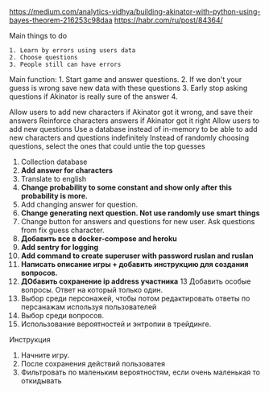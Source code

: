 https://medium.com/analytics-vidhya/building-akinator-with-python-using-bayes-theorem-216253c98daa
https://habr.com/ru/post/84364/

[//]: # (TODO learn by errors using users data )

Main things to do

    1. Learn by errors using users data
    2. Choose questions 
    3. People still can have errors

Main function:
    1. Start game and answer questions. 
    2. If we don't your guess is wrong save new data with these questions 
    3. Early stop asking questions if Akinator is really sure of the answer
    4. 

Allow users to add new characters if Akinator got it wrong, and save their answers
Reinforce characters answers if Akinator got it right
Allow users to add new questions
Use a database instead of in-memory to be able to add new characters and questions indefinitely
Instead of randomly choosing questions, select the ones that could untie the top guesses


1. Collection database 
2. **Add answer for characters** 
3. Translate to english
4. **Change probability to some constant and show only after this probability is more.** 
5. Add changing answer for question. 
6. **Change generating next question. Not use randomly use smart things**
7. Change button for answers and questions for new user. Ask questions from fix guess character.  
8. **Добавить все в docker-compose and heroku**
9. **Add sentry for logging**
10. **Add command to create superuser with password ruslan and ruslan** 
11. **Написать описание игры + добавить инструкцию для создания вопросов.**
12. **ДОбавить сохранение ip address участника** 
13 Добавить особые вопросы. Ответ на который только один.
13. Выбор среди персонажей, чтобы потом редактировать ответы по персанажам используя пользователей
14. Выбор среди вопросов. 
15. Использование вероятностей и энтропии в трейдинге.

Инструкция
1. Начните игру.
2. После сохранения действий пользоватея 
3. Фильтровать по маленьким вероятностям, если очень маленькая то откидывать